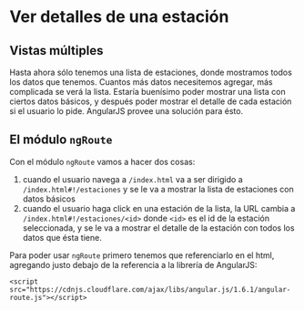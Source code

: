 # Ver detalles de una estación

## Vistas múltiples

 Hasta ahora sólo tenemos una lista de estaciones, donde mostramos todos los datos que tenemos.
 Cuantos más datos necesitemos agregar, más complicada se verá la lista. Estaría buenísimo poder mostrar una lista con ciertos datos básicos, y después poder mostrar el detalle de cada estación si el usuario lo pide. AngularJS provee una solución para ésto.

## El módulo `ngRoute`

 Con el módulo `ngRoute` vamos a hacer dos cosas:

1. cuando el usuario navega a `/index.html` va a ser dirigido a `/index.html#!/estaciones` y se le va a mostrar la lista de estaciones con datos básicos
1. cuando el usuario haga click en una estación de la lista, la URL cambia a `/index.html#!/estaciones/<id>` donde `<id>` es el id de la estación seleccionada, y se le va a mostrar el detalle de la estación con todos los datos que ésta tiene.

 Para poder usar `ngRoute` primero tenemos que referenciarlo en el html, agregando justo debajo de la referencia a la librería de AngularJS:

    <script src="https://cdnjs.cloudflare.com/ajax/libs/angular.js/1.6.1/angular-route.js"></script>
